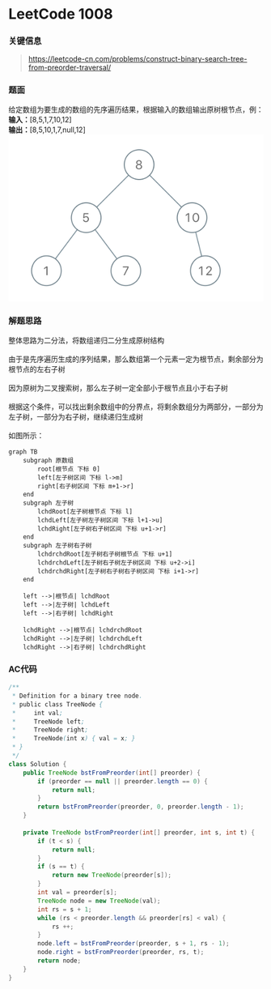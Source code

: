# LeetCode 1008

### 关键信息
> https://leetcode-cn.com/problems/construct-binary-search-tree-from-preorder-traversal/


### 题面
给定数组为要生成的数组的先序遍历结果，根据输入的数组输出原树根节点，例：<br/>
**输入：**[8,5,1,7,10,12]<br/>
**输出：**[8,5,10,1,7,null,12]<br/>
![示例图](../images/algorithm/lc_1008_1.png)

### 解题思路
整体思路为二分法，将数组递归二分生成原树结构<br/><br/>
由于是先序遍历生成的序列结果，那么数组第一个元素一定为根节点，剩余部分为根节点的左右子树<br/><br/>
因为原树为二叉搜索树，那么左子树一定全部小于根节点且小于右子树<br/><br/>
根据这个条件，可以找出剩余数组中的分界点，将剩余数组分为两部分，一部分为左子树，一部分为右子树，继续递归生成树<br/><br/>
如图所示：

```mermaid
graph TB
    subgraph 原数组
        root[根节点 下标 0]
        left[左子树区间 下标 l->m]
        right[右子树区间 下标 m+1->r]
    end
    subgraph 左子树
        lchdRoot[左子树根节点 下标 l]
        lchdLeft[左子树左子树区间 下标 l+1->u]
        lchdRight[左子树右子树区间 下标 u+1->r]
    end
    subgraph 左子树右子树
        lchdrchdRoot[左子树右子树根节点 下标 u+1]
        lchdrchdLeft[左子树右子树左子树区间 下标 u+2->i]
        lchdrchdRight[左子树右子树右子树区间 下标 i+1->r]
    end

    left -->|根节点| lchdRoot
    left -->|左子树| lchdLeft
    left -->|右子树| lchdRight

    lchdRight -->|根节点| lchdrchdRoot
    lchdRight -->|左子树| lchdrchdLeft
    lchdRight -->|右子树| lchdrchdRight
```

### AC代码
```java
/**
 * Definition for a binary tree node.
 * public class TreeNode {
 *     int val;
 *     TreeNode left;
 *     TreeNode right;
 *     TreeNode(int x) { val = x; }
 * }
 */
class Solution {
    public TreeNode bstFromPreorder(int[] preorder) {
        if (preorder == null || preorder.length == 0) {
            return null;
        }
        return bstFromPreorder(preorder, 0, preorder.length - 1);
    }
    
    private TreeNode bstFromPreorder(int[] preorder, int s, int t) {
        if (t < s) {
            return null;
        }
        if (s == t) {
            return new TreeNode(preorder[s]);
        }
        int val = preorder[s];
        TreeNode node = new TreeNode(val);
        int rs = s + 1;
        while (rs < preorder.length && preorder[rs] < val) {
            rs ++;
        }
        node.left = bstFromPreorder(preorder, s + 1, rs - 1);
        node.right = bstFromPreorder(preorder, rs, t);
        return node;
    }
}
```
